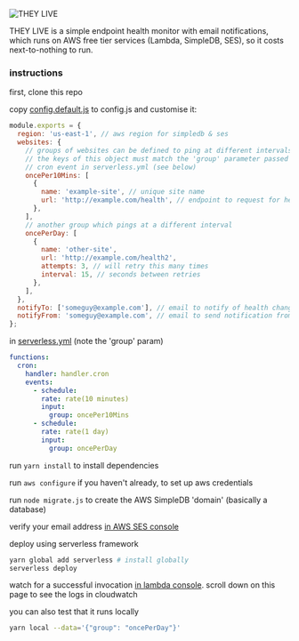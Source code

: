 ![THEY LIVE](https://i.imgur.com/xjcXdWS.jpg)

THEY LIVE is a simple endpoint health monitor with email notifications, which
runs on AWS free tier services (Lambda, SimpleDB, SES), so it costs next-to-nothing to run.

### instructions

first, clone this repo

copy [config.default.js](config.default.js) to config.js and customise it:

```js
module.exports = {
  region: 'us-east-1', // aws region for simpledb & ses
  websites: {
    // groups of websites can be defined to ping at different intervals.
    // the keys of this object must match the 'group' parameter passed to the
    // cron event in serverless.yml (see below)
    oncePer10Mins: [
      {
        name: 'example-site', // unique site name
        url: 'http://example.com/health', // endpoint to request for healthcheck
      },
    ],
    // another group which pings at a different interval
    oncePerDay: [
      {
        name: 'other-site',
        url: 'http://example.com/health2',
        attempts: 3, // will retry this many times
        interval: 15, // seconds between retries
      },
    ],
  },
  notifyTo: ['someguy@example.com'], // email to notify of health changes
  notifyFrom: 'someguy@example.com', // email to send notification from
};
```

in [serverless.yml](serverless.yml) (note the 'group' param)
```yaml
functions:
  cron:
    handler: handler.cron
    events:
      - schedule:
        rate: rate(10 minutes)
        input:
          group: oncePer10Mins
      - schedule:
        rate: rate(1 day)
        input:
          group: oncePerDay
```

run `yarn install` to install dependencies

run `aws configure` if you haven't already, to set up aws credentials

run `node migrate.js` to create the AWS SimpleDB 'domain' (basically a database)

verify your email address [in AWS SES console](https://console.aws.amazon.com/ses/home?region=us-east-1#verified-senders-email:)

deploy using serverless framework

```bash
yarn global add serverless # install globally
serverless deploy
```

watch for a successful invocation [in lambda console](https://console.aws.amazon.com/lambda/home?region=us-east-1#/functions/theylive-dev-cron?tab=monitoring). scroll down on this page to see the logs in cloudwatch

you can also test that it runs locally

```bash
yarn local --data='{"group": "oncePerDay"}'
```
